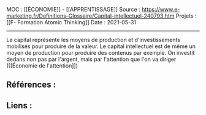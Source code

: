 MOC : [[ÉCONOMIE]] - [[APPRENTISSAGE]]
Source : https://www.e-marketing.fr/Definitions-Glossaire/Capital-intellectuel-240793.htm
Projets : [[F- Formation Atomic Thinking]]
Date : 2021-05-31
***

Le capital représente les moyens de production et d'investissements mobilisés pour produire de la valeur. 
Le capital intellectuel est de même un moyen de production pour produire des contenus par exemple. On investit dedans non pas par l'argent, mais par l'attention que l'on va diriger ([[Économie de l'attention]])


## Références :



## Liens :


